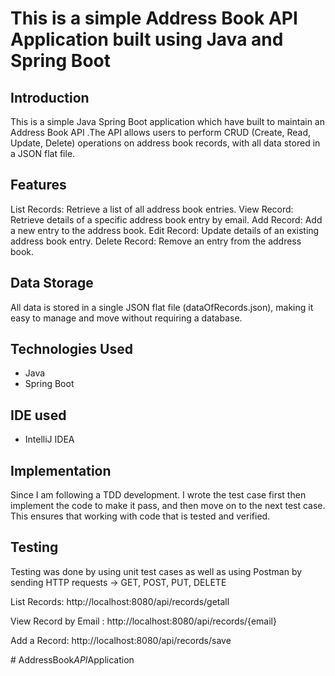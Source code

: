 # This is a simple Address Book API Application built using Java and Spring Boot

## Introduction

This is a simple Java Spring Boot application which have built to maintain an Address Book API .The API allows users to perform
CRUD (Create, Read, Update, Delete) operations on address book records, with all data stored in a JSON flat file.

## Features

List Records: Retrieve a list of all address book entries.
View Record: Retrieve details of a specific address book entry by email.
Add Record: Add a new entry to the address book.
Edit Record: Update details of an existing address book entry.
Delete Record: Remove an entry from the address book.

## Data Storage
All data is stored in a single JSON flat file (dataOfRecords.json), making it easy to manage and move without requiring a
database.

##  Technologies Used
*  Java
*  Spring Boot

##  IDE used
* IntelliJ IDEA

## Implementation

Since I am following a TDD development. I wrote the test case first then implement the code to make it pass, and then move
on to the next test case. This ensures that working with code that is tested and verified.

## Testing

Testing was done by using unit test cases as well as using Postman by sending HTTP requests -> GET, POST, PUT, DELETE

List Records:
http://localhost:8080/api/records/getall

View Record by Email :
http://localhost:8080/api/records/{email}

Add a Record:
http://localhost:8080/api/records/save


#   A d d r e s s B o o k _ A P I _ A p p l i c a t i o n 
 
 